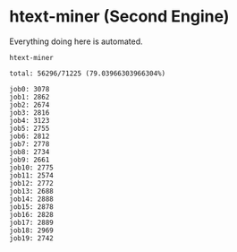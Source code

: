 # htext-miner (Second Engine)

Everything doing here is automated.

```
htext-miner

total: 56296/71225 (79.03966303966304%)

job0: 3078
job1: 2862
job2: 2674
job3: 2816
job4: 3123
job5: 2755
job6: 2812
job7: 2778
job8: 2734
job9: 2661
job10: 2775
job11: 2574
job12: 2772
job13: 2688
job14: 2888
job15: 2878
job16: 2828
job17: 2889
job18: 2969
job19: 2742
```